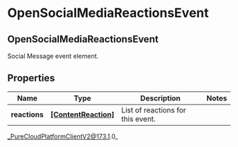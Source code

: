 # OpenSocialMediaReactionsEvent

## OpenSocialMediaReactionsEvent
Social Message event element.

## Properties

|Name | Type | Description | Notes|
|------------ | ------------- | ------------- | -------------|
| **reactions** | [**[ContentReaction]**]([ContentReaction]) | List of reactions for this event. | |



_PureCloudPlatformClientV2@173.1.0_
